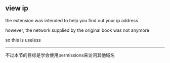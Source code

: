 ## view ip

the extension was intended to help you find out your ip address

however, the network supplied by the original book was not anymore

so this is useless

---

不过本节的目标是学会使用permissions来访问其他域名

